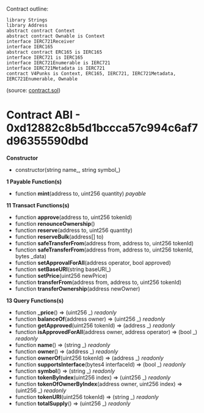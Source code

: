 Contract outline:

```
library Strings
library Address
abstract contract Context
abstract contract Ownable is Context
interface IERC721Receiver
interface IERC165
abstract contract ERC165 is IERC165
interface IERC721 is IERC165
interface IERC721Enumerable is IERC721
interface IERC721Metadata is IERC721
contract V4Punks is Context, ERC165, IERC721, IERC721Metadata, IERC721Enumerable, Ownable
```
(source: [contract.sol](contract.sol))


# Contract ABI - 0xd12882c8b5d1bccca57c994c6af7d96355590dbd




**Constructor**

- constructor(string name_, string symbol_)

**1 Payable Function(s)**

- function **mint**(address to, uint256 quantity) _payable_

**11 Transact Functions(s)**

- function **approve**(address to, uint256 tokenId)
- function **renounceOwnership**()
- function **reserve**(address to, uint256 quantity)
- function **reserveBulk**(address[] to)
- function **safeTransferFrom**(address from, address to, uint256 tokenId)
- function **safeTransferFrom**(address from, address to, uint256 tokenId, bytes _data)
- function **setApprovalForAll**(address operator, bool approved)
- function **setBaseURI**(string baseURI_)
- function **setPrice**(uint256 newPrice)
- function **transferFrom**(address from, address to, uint256 tokenId)
- function **transferOwnership**(address newOwner)

**13 Query Functions(s)**

- function **_price**() ⇒ (uint256 _) _readonly_
- function **balanceOf**(address owner) ⇒ (uint256 _) _readonly_
- function **getApproved**(uint256 tokenId) ⇒ (address _) _readonly_
- function **isApprovedForAll**(address owner, address operator) ⇒ (bool _) _readonly_
- function **name**() ⇒ (string _) _readonly_
- function **owner**() ⇒ (address _) _readonly_
- function **ownerOf**(uint256 tokenId) ⇒ (address _) _readonly_
- function **supportsInterface**(bytes4 interfaceId) ⇒ (bool _) _readonly_
- function **symbol**() ⇒ (string _) _readonly_
- function **tokenByIndex**(uint256 index) ⇒ (uint256 _) _readonly_
- function **tokenOfOwnerByIndex**(address owner, uint256 index) ⇒ (uint256 _) _readonly_
- function **tokenURI**(uint256 tokenId) ⇒ (string _) _readonly_
- function **totalSupply**() ⇒ (uint256 _) _readonly_
